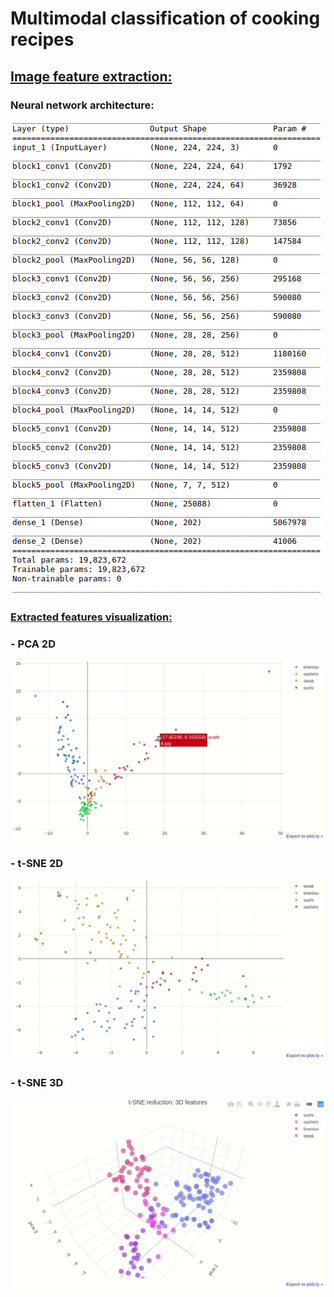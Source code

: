 # Multimodal classification of cooking recipes



## [Image feature extraction:](http://nbviewer.jupyter.org/github/xkaple01/multimodal-classification/blob/image_feature_extraction/multimodal_recipes_classification/feature_extraction.ipynb)

### Neural network architecture:
![](multimodal_recipes_classification/graphs_and_visual_objects/neural_net_architecture.png)

### [Extracted features visualization:](http://nbviewer.jupyter.org/github/xkaple01/multimodal-classification/blob/image_feature_extraction/multimodal_recipes_classification/extracted_features_visualisation.ipynb)


### - PCA 2D
![](multimodal_recipes_classification/graphs_and_visual_objects/pca_2d_cropped.gif)

### - t-SNE 2D
![](multimodal_recipes_classification/graphs_and_visual_objects/tsne_2d_cropped.gif)

### - t-SNE 3D
![](multimodal_recipes_classification/graphs_and_visual_objects/tsne_3d.gif)
